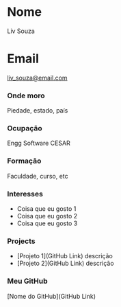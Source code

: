 # Nome
Liv Souza

# Email
liv_souza@email.com

### Onde moro
Piedade, estado, país

### Ocupação
Engg Software CESAR

### Formação
Faculdade, curso, etc

### Interesses
- Coisa que eu gosto 1
- Coisa que eu gosto 2
- Coisa que eu gosto 3


### Projects
- [Projeto 1](GitHub Link) descrição
- [Projeto 2](GitHub Link) descrição

### Meu GitHub
[Nome do GitHub](GitHub Link)